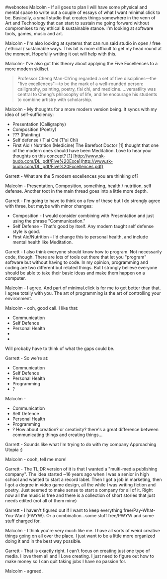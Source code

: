#webnotes
Malcolm - If all goes to plan I will have some physical and mental space to write out a couple of essays of what I want minimal.click to be. Basically, a small studio that creates things somewhere in the venn of Art and Technology that can start to sustain me going forward without compromises to my ethical & sustainable stance. I'm looking at software tools, games, music and art.

Malcolm - I'm also looking at systems that can run said studio in open / free / ethical / sustainable ways. This bit is more difficult to get my head round at the moment. Hopefully writing it out will help with this.

Malcolm- I've also got this theory about applying the Five Excellences to a more modern skillset.
> Professor Cheng Man-Ch’ing regarded a set of five disciplines—the "five excellences"—to be the mark of a well-rounded person: calligraphy, painting, poetry, t’ai chi, and medicine. ...versatility was central to Cheng’s philosophy of life, and he encourage his students to combine artistry with scholarship.

Malcolm - My thoughts for a more modern version being. It syncs with my idea of self-sufficiency:
- Presentation (Calligraphy)  
- Composition (Poetry)  
- ??? (Painting)  
- Self defense / T'ai Chi (T'ai Chi)  
- First Aid / Nutrition (Medicine)
The Barefoot Doctor [1] thought that one of the modern ones should have been Meditation.
Love to hear your thoughts on this concept?
[1] [http://www.sk-budo.com/DL_pdf/Five%20Exce](http://www.sk-budo.com/DL_pdf/Five%20Excellences.pdf)

Garrett - What are the 5 modern excellences you are thinking of?

Malcolm - Presentation, Composition, something, health / nutrition, self defense. Another toot in the main thread goes into a little more depth.

Garrett - I'm going to have to think on a few of these but I do strongly agree with three, but maybe with minor changes:
* Composition - I would consider combining with Presentation and just using the phrase "Communication."
* Self Defense - That's good by itself. Any modern taught self defense style is good.
* First Aid/Nutrition - I'd change this to personal health, and include mental health like Meditation.

Garrett - I also think everyone should know how to program. Not necessarily code, though. There are lots of tools out there that let you "program" software but without having to code. In my opinion, programming and coding are two different but related things. But I strongly believe everyone should be able to take their basic ideas and make them happen on a computer.

Malcolm - I agree. And part of minimal.click is for me to get better than that. I agree totally with you. The art of programming is the art of controlling your environment.

Malcolm - ooh, good call. I like that:
- Communication  
- Self Defence  
- Personal Health  
-  
-
Will probaby have to think of what the gaps could be.

Garrett - So we're at:
- Communication  
- Self Defence  
- Personal Health  
- Programming  
- ?

Malcolm - 
- Communication  
- Self Defence  
- Personal Health  
- Programming  
- ?
How about creation? or creativity? there's a great difference between communicating things and creating things...

Garrett - Sounds like what I'm trying to do with my company Approaching Utopia :)

Malcolm - oooh, tell me more!

Garrett - The TL;DR version of it is that I wanted a "multi-media publishing company". The idea started ~16 years ago when I was a senior in high school and wanted to start a record label. Then I got a job in marketing, then I got a degree in video game design, all the while I was writing fiction and poetry.
Just seemed to make sense to start a company for all of it.
Right now all the music is free and there is a collection of short stories that just needs edited (not all of them mine)

Garrett - I haven't figured out if I want to keep everything free/Pay-What-You-Want (PWYW). Or a combination...some stuff free/PWYW and some stuff charged for.

Malcolm - I think you're very much like me. I have all sorts of weird creative things going on all over the place. I just want to be a little more organized doing it and in the best way possible.

Garrett - That is exactly right. I can't focus on creating just one type of media. I love them all and I Love creating. I just need to figure out how to make money so I can quit taking jobs I have no passion for.

Malcolm - agreed.



